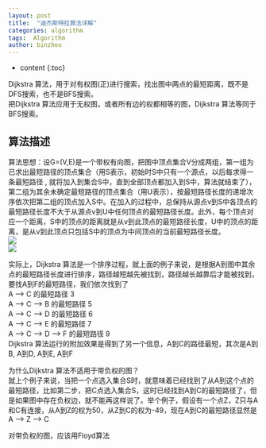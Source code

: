 ```yaml
---
layout: post
title:  "迪杰斯特拉算法详解"
categories: algorithm
tags:  Algorithm
author: binzhou
---
```


* content
{:toc}

Dijkstra 算法，用于对有权图(正)进行搜索，找出图中两点的最短距离，既不是DFS搜索，也不是BFS搜索。 <br>
把Dijkstra 算法应用于无权图，或者所有边的权都相等的图，Dijkstra 算法等同于BFS搜索。


## 算法描述 

算法思想：设G=(V,E)是一个带权有向图，把图中顶点集合V分成两组，第一组为已求出最短路径的顶点集合（用S表示，初始时S中只有一个源点，以后每求得一条最短路径 , 就将加入到集合S中，直到全部顶点都加入到S中，算法就结束了），第二组为其余未确定最短路径的顶点集合（用U表示），按最短路径长度的递增次序依次把第二组的顶点加入S中。在加入的过程中，总保持从源点v到S中各顶点的最短路径长度不大于从源点v到U中任何顶点的最短路径长度。此外，每个顶点对应一个距离，S中的顶点的距离就是从v到此顶点的最短路径长度，U中的顶点的距离，是从v到此顶点只包括S中的顶点为中间顶点的当前最短路径长度。<br>
![](https://img-blog.csdn.net/20180708145250460?watermark/2/text/aHR0cHM6Ly9ibG9nLmNzZG4ubmV0L3F1YW50YmFieQ==/font/5a6L5L2T/fontsize/400/fill/I0JBQkFCMA==/dissolve/70)<br>
![](https://img-blog.csdn.net/20180708145302555?watermark/2/text/aHR0cHM6Ly9ibG9nLmNzZG4ubmV0L3F1YW50YmFieQ==/font/5a6L5L2T/fontsize/400/fill/I0JBQkFCMA==/dissolve/70)


实际上，Dijkstra 算法是一个排序过程，就上面的例子来说，是根据A到图中其余点的最短路径长度进行排序，路径越短越先被找到，路径越长越靠后才能被找到，要找A到F的最短路径，我们依次找到了 <br>
A –> C 的最短路径 3 <br>
A –> C –> B 的最短路径 5 <br>
A –> C –> D 的最短路径 6 <br>
A –> C –> E 的最短路径 7 <br>
A –> C –> D –> F 的最短路径 9 <br>
Dijkstra 算法运行的附加效果是得到了另一个信息，A到C的路径最短，其次是A到B, A到D, A到E, A到F

为什么Dijkstra 算法不适用于带负权的图？ <br>
就上个例子来说，当把一个点选入集合S时，就意味着已经找到了从A到这个点的最短路径，比如第二步，把C点选入集合S，这时已经找到A到C的最短路径了，但是如果图中存在负权边，就不能再这样说了。举个例子，假设有一个点Z，Z只与A和C有连接，从A到Z的权为50，从Z到C的权为-49，现在A到C的最短路径显然是A –> Z –> C

对带负权的图，应该用Floyd算法
